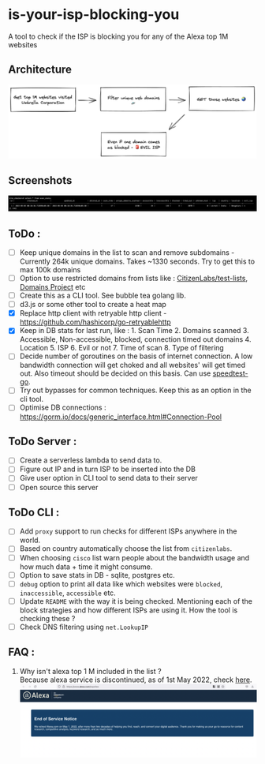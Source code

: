 # is-your-isp-blocking-you
A tool to check if the ISP is blocking you for any of the Alexa top 1M websites

## Architecture
![images/is-your-isp-blocking-you.png](./images/is-your-isp-blocking-you.png)

## Screenshots
![scan-stats-db](./images/scan-stats-db.png)
## ToDo :
- [ ] Keep unique domains in the list to scan and remove subdomains - Currently 264k unique domains. Takes ~1330 seconds. Try to get this to max 100k domains
- [ ] Option to use restricted domains from lists like : [CitizenLabs/test-lists](https://github.com/citizenlab/test-lists), [Domains Project](https://github.com/tb0hdan/domains) etc
- [ ] Create this as a CLI tool. See bubble tea golang lib.
- [ ] d3.js or some other tool to create a heat map
- [x] Replace http client with retryable http client - https://github.com/hashicorp/go-retryablehttp
- [x] Keep in DB stats for last run, like : 1. Scan Time 2. Domains scanned 3. Accessible, Non-accessible, blocked, connection timed out domains 4. Location 5. ISP 6. Evil or not 7. Time of scan 8. Type of filtering
- [ ] Decide number of goroutines on the basis of internet connection. A low bandwidth connection will get choked and all websites' will get timed out. Also timeout should be decided on this basis. Can use [speedtest-go](https://github.com/showwin/speedtest-go).
- [ ] Try out bypasses for common techniques. Keep this as an option in the cli tool.
- [ ] Optimise DB connections : https://gorm.io/docs/generic_interface.html#Connection-Pool

## ToDo Server :
- [ ] Create a serverless lambda to send data to.
- [ ] Figure out IP and in turn ISP to be inserted into the DB
- [ ] Give user option in CLI tool to send data to their server
- [ ] Open source this server

## ToDo CLI :
- [ ] Add `proxy` support to run checks for different ISPs anywhere in the world.
- [ ] Based on country automatically choose the list from `citizenlabs`.
- [ ] When choosing `cisco` list warn people about the bandwidth usage and how much data + time it might consume.
- [ ] Option to save stats in DB - sqlite, postgres etc.
- [ ] `debug` option to print all data like which websites were `blocked`, `inaccessible`, `accessible` etc.
- [ ] Update `README` with the way it is being checked. Mentioning each of the block strategies and how different ISPs are using it. How the tool is checking these ?
- [ ] Check DNS filtering using `net.LookupIP`

## FAQ :
1. Why isn't alexa top 1 M included in the list ?
<br/> Because alexa service is discontinued, as of 1st May 2022, check [here](https://www.alexa.com/topsites). ![](./images/alexa-top-1m-discontinued.png)